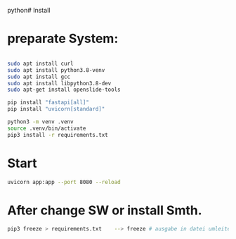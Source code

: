 python# Install

# preparate System:
```bash

sudo apt install curl
sudo apt install python3.8-venv
sudo apt install gcc
sudo apt install libpython3.8-dev
sudo apt-get install openslide-tools

pip install "fastapi[all]"
pip install "uvicorn[standard]"

``` 

```bash
python3 -m venv .venv
source .venv/bin/activate
pip3 install -r requirements.txt
```

# Start

```bash
uvicorn app:app --port 8080 --reload
```

# After change SW or install Smth.
```bash
pip3 freeze > requirements.txt    --> freeze # ausgabe in datei umleiten
```